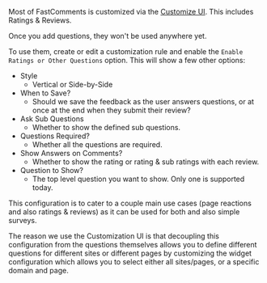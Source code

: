 Most of FastComments is customized via the [Customize UI](https://fastcomments.com/auth/my-account/customize-widget). This includes Ratings & Reviews.

Once you add questions, they won't be used anywhere yet.

To use them, create or edit a customization rule and enable the `Enable Ratings or Other Questions` option. This will show a few other options:

- Style
  - Vertical or Side-by-Side
- When to Save?
  - Should we save the feedback as the user answers questions, or at once at the end when they submit their review?
- Ask Sub Questions
  - Whether to show the defined sub questions.
- Questions Required?
  - Whether all the questions are required.
- Show Answers on Comments?
  - Whether to show the rating or rating & sub ratings with each review.
- Question to Show?
  - The top level question you want to show. Only one is supported today.

This configuration is to cater to a couple main use cases (page reactions and also ratings & reviews) as it can be used for both and also simple surveys.

The reason we use the Customization UI is that decoupling this configuration from the questions themselves allows you to define different questions for different sites or different
pages by customizing the widget configuration which allows you to select either all sites/pages, or a specific domain and page.
